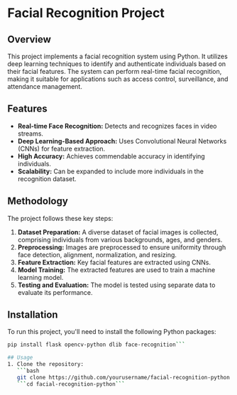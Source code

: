# Facial Recognition Project

## Overview
This project implements a facial recognition system using Python. It utilizes deep learning techniques to identify and authenticate individuals based on their facial features. The system can perform real-time facial recognition, making it suitable for applications such as access control, surveillance, and attendance management.

## Features
- **Real-time Face Recognition:** Detects and recognizes faces in video streams.
- **Deep Learning-Based Approach:** Uses Convolutional Neural Networks (CNNs) for feature extraction.
- **High Accuracy:** Achieves commendable accuracy in identifying individuals.
- **Scalability:** Can be expanded to include more individuals in the recognition dataset.

## Methodology
The project follows these key steps:
1. **Dataset Preparation:** A diverse dataset of facial images is collected, comprising individuals from various backgrounds, ages, and genders.
2. **Preprocessing:** Images are preprocessed to ensure uniformity through face detection, alignment, normalization, and resizing.
3. **Feature Extraction:** Key facial features are extracted using CNNs.
4. **Model Training:** The extracted features are used to train a machine learning model.
5. **Testing and Evaluation:** The model is tested using separate data to evaluate its performance.

## Installation
To run this project, you'll need to install the following Python packages:

```bash
pip install flask opencv-python dlib face-recognition```

## Usage
1. Clone the repository:
   ```bash
   git clone https://github.com/yourusername/facial-recognition-python.git```
   ```cd facial-recognition-python```
